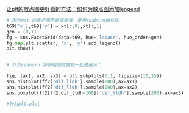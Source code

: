 [让plt的散点图更好看的方法：如何为散点图添加lengend](http://sofasofa.io/forum_main_post.php?postid=1001179)




```python
# 因为mat 的散点图不是很好看，使用seaborn做优化
t69['x'],t69['y'] = xt[:,0],xt[:,1]
gen = [0,1]
fg = sns.FacetGrid(data=t69, hue='lapass', hue_order=gen)
fg.map(plt.scatter, 'x', 'y').add_legend()
plt.show()


# 针对seaborn:将多幅图片放到一起做展示：

fig, (ax1, ax2, ax3) = plt.subplots(3,1, figsize=(10,15))
sns.histplot(ff2['dif_lldh'].sample(200),ax=ax1)
sns.histplot(ff2['dif_lldh'].sample(200),ax=ax2)
sns.boxplot(ff2[ff2.dif_lldh<100]['dif_lldh'].sample(200),ax=ax3)

#针对plt.plot